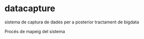# datacapture
sistema de captura de dades per a posterior tractament de bigdata

Procés de mapeig del sistema
